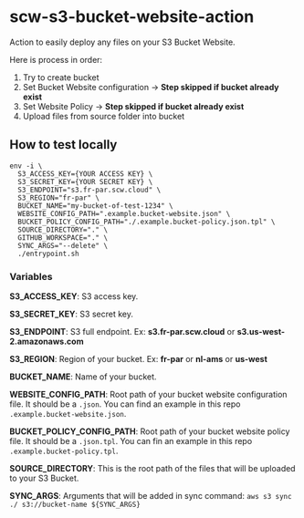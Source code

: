 # scw-s3-bucket-website-action
Action to easily deploy any files on your S3 Bucket Website.

Here is process in order:

1. Try to create bucket
2. Set Bucket Website configuration -> **Step skipped if bucket already exist**
3. Set Website Policy -> **Step skipped if bucket already exist**
4. Upload files from source folder into bucket

## How to test locally

```shell
env -i \
  S3_ACCESS_KEY={YOUR ACCESS KEY} \
  S3_SECRET_KEY={YOUR SECRET KEY} \
  S3_ENDPOINT="s3.fr-par.scw.cloud" \ 
  S3_REGION="fr-par" \
  BUCKET_NAME="my-bucket-of-test-1234" \
  WEBSITE_CONFIG_PATH=".example.bucket-website.json" \
  BUCKET_POLICY_CONFIG_PATH="./.example.bucket-policy.json.tpl" \
  SOURCE_DIRECTORY="." \
  GITHUB_WORKSPACE="." \
  SYNC_ARGS="--delete" \
  ./entrypoint.sh
```

### Variables

**S3_ACCESS_KEY**: S3 access key.

**S3_SECRET_KEY**: S3 secret key.

**S3_ENDPOINT**: S3 full endpoint. Ex: **s3.fr-par.scw.cloud** or **s3.us-west-2.amazonaws.com**

**S3_REGION**: Region of your bucket. Ex: **fr-par** or **nl-ams** or **us-west**

**BUCKET_NAME**: Name of your bucket.

**WEBSITE_CONFIG_PATH**: Root path of your bucket website configuration file. It should be a `.json`. You can find an example in this repo `.example.bucket-website.json`.

**BUCKET_POLICY_CONFIG_PATH**: Root path of your bucket website policy file. It should be a `.json.tpl`. You can fin an example in this repo `.example.bucket-policy.tpl`.

**SOURCE_DIRECTORY**: This is the root path of the files that will be uploaded to your S3 Bucket.

**SYNC_ARGS**: Arguments that will be added in sync command: `aws s3 sync ./ s3://bucket-name ${SYNC_ARGS}`
